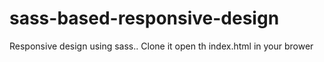 # sass-based-responsive-design
Responsive design using sass..
Clone it open th index.html in your brower
